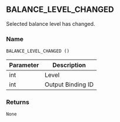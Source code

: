 ## BALANCE\_LEVEL\_CHANGED

Selected balance level has changed.


### Name

`BALANCE_LEVEL_CHANGED ()`


| Parameter | Description       |
| --------- | ----------------- |
| int       | Level             |
| int       | Output Binding ID |


### Returns

`None`